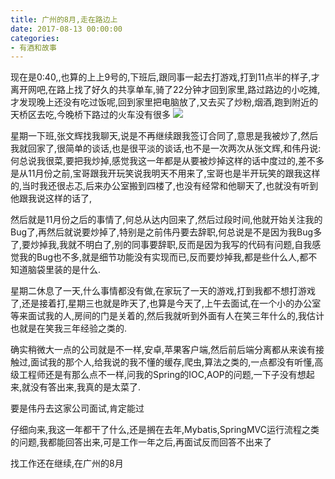 ```yaml
---
title: 广州的8月,走在路边上
date: 2017-08-13 00:00:00
categories: 
- 有酒和故事
---
```


现在是0:40,,也算的上上9号的,下班后,跟同事一起去打游戏,打到11点半的样子,才离开网吧,在路上找了好久的共享单车,骑了22分钟才回到家里,路过路边的小吃摊,才发现晚上还没有吃过饭呢,回到家里把电脑放了,又去买了炒粉,烟酒,跑到附近的天桥区去吃,今晚桥下路过的火车没有很多
![](https://cdn.jsdelivr.net/gh/YangAnLin/images/copy_20201213150947.jpeg)
<!-- more -->
星期一下班,张文辉找我聊天,说是不再继续跟我签订合同了,意思是我被炒了,然后我就回家了,很简单的谈话,也是很平淡的谈话,也不是一次两次从张文辉,和伟丹说:何总说我很菜,要把我炒掉,感觉我这一年都是从要被炒掉这样的话中度过的,差不多是从11月份之前,宝哥跟我开玩笑说我明天不用来了,宝哥也是半开玩笑的跟我这样的,当时我还很忐忑,后来办公室搬到四楼了,也没有经常和他聊天了,也就没有听到他跟我说这样的话了,

然后就是11月份之后的事情了,何总从达内回来了,然后过段时间,他就开始关注我的Bug了,再然后就说要炒掉了,特别是之前伟丹要去辞职,何总说是不是因为我Bug多了,要炒掉我,我就不明白了,别的同事要辞职,反而是因为我写的代码有问题,自我感觉我的Bug也不多,就是细节功能没有实现而已,反而要炒掉我,都是些什么人,都不知道脑袋里装的是什么.

星期二休息了一天,什么事情都没有做,在家玩了一天的游戏,打到我都不想打游戏了,还是接着打,星期三也就是昨天了,也算是今天了,上午去面试,在一个小的办公室等来面试我的人,房间的门是关着的,然后我就听到外面有人在笑三年什么的,我估计也就是在笑我三年经验之类的.

确实稍微大一点的公司就是不一样,安卓,苹果客户端,然后前后端分离都从来诶有接触过,面试我的那个人,给我说的我不懂的缓存,爬虫,算法之类的,一点都没有听懂,高级工程师还是有那么点不一样,问我的Spring的IOC,AOP的问题,一下子没有想起来,就没有答出来,我真的是太菜了.

要是伟丹去这家公司面试,肯定能过

仔细向来,我这一年都干了什么,还是搁在去年,Mybatis,SpringMVC运行流程之类的问题,我都能回答出来,可是工作一年之后,再面试反而回答不出来了

找工作还在继续,在广州的8月


